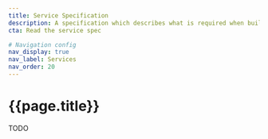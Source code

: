 ```yaml
---
title: Service Specification
description: A specification which describes what is required when building Origami web services.
cta: Read the service spec

# Navigation config
nav_display: true
nav_label: Services
nav_order: 20
---
```


# {{page.title}}

TODO
